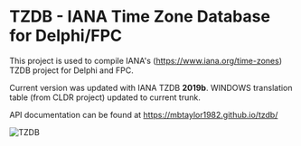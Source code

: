 TZDB - IANA Time Zone Database for Delphi/FPC
===========

This project is used to compile IANA's (https://www.iana.org/time-zones) TZDB project for Delphi and FPC.

Current version was updated with IANA TZDB **2019b**.
WINDOWS translation table (from CLDR project) updated to current trunk.

API documentation can be found at https://mbtaylor1982.github.io/tzdb/

![TZDB](https://github.com/pavkam/tzdb/raw/master/media/logo.jpg)
